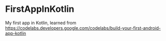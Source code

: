 # FirstAppInKotlin
My first app in Kotlin, learned from https://codelabs.developers.google.com/codelabs/build-your-first-android-app-kotlin
